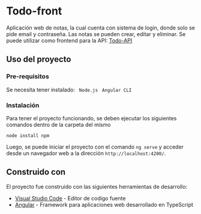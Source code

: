 # Todo-front

Aplicación web de notas, la cual cuenta con sistema de login, donde solo se pide email y contraseña. Las notas se pueden crear, editar y eliminar.
Se puede utilizar como frontend para la API: [Todo-API](https://github.com/DanGo95/todo-api)

## Uso del proyecto

### Pre-requisitos

Se necesita tener instalado:
``` Node.js``` 
``` Angular CLI``` 

### Instalación

Para tener el proyecto funcionando, se deben ejecutar los siguientes comandos dentro de la carpeta del mismo

```
node install npm
```

Luego, se puede iniciar el proyecto con el comando `ng serve` y acceder desde un navegador web a la dirección `http://localhost:4200/`.


## Construido con

El proyecto fue construido con las siguientes herramientas de desarrollo:

* [Visual Studio Code](https://code.visualstudio.com) - Editor de codigo fuente 
* [Angular](https://angular.io/) - Framework para aplicaciones web desarrollado en TypeScript